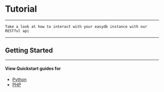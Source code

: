 # Tutorial

---

    Take a look at how to interact with your easydb instance with our RESTful api


---

## Getting Started

---

#### View Quickstart guides for

- [Python](./python_tutorial/python_tutorial.md)
- [PHP](./php_tutorial/php_tutorial.md)



